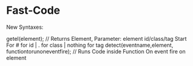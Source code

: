 # Fast-Code
New Syntaxes:

getel(element); // Returns Element, Parameter: element id/class/tag Start For # for id | . for class | nothing for tag
detect(eventname,element, functiontorunoneventfire); // Runs Code inside Function On event fire on element
